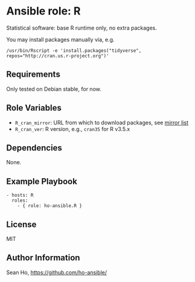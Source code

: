 # Ansible role: R
Statistical software: 
base R runtime only, no extra packages.

You may install packages manually via, e.g.
```
/usr/bin/Rscript -e 'install.packages("tidyverse", repos="http://cran.us.r-project.org")'
```

## Requirements
Only tested on Debian stable, for now.

## Role Variables
+ `R_cran_mirror`: URL from which to download packages, see [mirror list](https://cran.r-project.org/mirrors.html)
+ `R_cran_ver`: R version, e.g., `cran35` for R v3.5.x

## Dependencies
None.

## Example Playbook

```
- hosts: R
  roles:
    - { role: ho-ansible.R }
```

## License
MIT

## Author Information
Sean Ho, https://github.com/ho-ansible/
